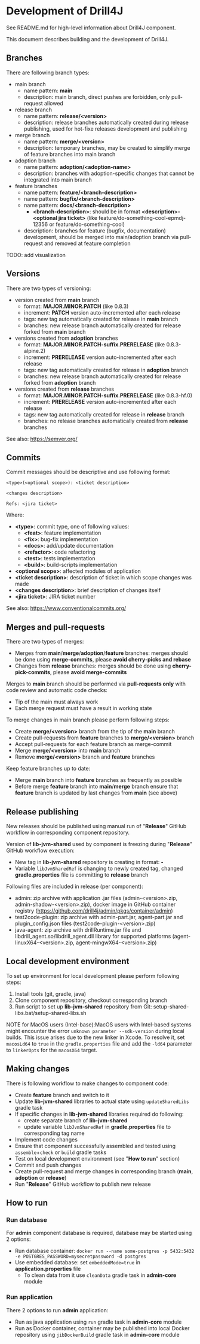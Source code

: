 # Development of Drill4J

See README.md for high-level information about Drill4J component.

This document describes building and the development of Drill4J.

## Branches

There are following branch types:
- main branch
  - name pattern: **main**
  - description: main branch, direct pushes are forbidden, only pull-request allowed 
- release branch
  - name pattern: **release/\<version\>**
  - description: release branches automatically created during release publishing, used for hot-fixe releases development and publishing
- merge branch
  - name pattern: **merge/\<version\>**
  - description: temporary branches, may be created to simplify merge of feature branches into main branch
- adoption branch
  - name pattern: **adoption/\<adoption-name\>**
  - description: branches with adoption-specific changes that cannot be integrated into main branch
- feature branches
  - name pattern: **feature/\<branch-description\>**
  - name pattern: **bugfix/\<branch-description\>**
  - name pattern: **docs/\<branch-description\>**
    - **\<branch-description\>**: should be in format **\<description\>-\<optional jira ticket\>** (like feature/do-something-cool-epmdj-12356 or feature/do-something-cool)
  - description: branches for feature (bugfix, documentation) development, should be merged into main/adoption branch via pull-request and removed at feature completion

TODO: add visualization

## Versions

There are two types of versioning:
- version created from **main** branch
  - format: **MAJOR.MINOR.PATCH** (like 0.8.3)
  - increment: **PATCH** version auto-incremented after each release
  - tags: new tag automatically created for release in **main** branch
  - branches: new release branch automatically created for release forked from **main** branch
- versions created from **adoption** branches
  - format: **MAJOR.MINOR.PATCH-suffix.PRERELEASE** (like 0.8.3-alpine.2)
  - increment: **PRERELEASE** version auto-incremented after each release
  - tags: new tag automatically created for release in **adoption** branch
  - branches: new release branch automatically created for release forked from **adoption** branch
- versions created from **release** branches
  - format: **MAJOR.MINOR.PATCH-suffix.PRERELEASE** (like 0.8.3-hf.0)
  - increment: **PRERELEASE** version auto-incremented after each release
  - tags: new tag automatically created for release in **release** branch
  - branches: no release branches automatically created from **release** branches

See also: https://semver.org/

## Commits

Commit messages should be descriptive and use following format:
```
<type>(<optional scope>): <ticket description>

<changes description>

Refs: <jira ticket>
```

Where:
- **\<type\>**: commit type, one of following values:
  - **\<feat\>**: feature implementation
  - **\<fix\>**: bug-fix implementation
  - **\<docs\>**: add/update documentation
  - **\<refactor\>**: code refactoring
  - **\<test\>**: tests implementation
  - **\<build\>**: build-scripts implementation
- **\<optional scope\>**: affected modules of application
- **\<ticket description\>**: description of ticket in which scope changes was made
- **\<changes description\>**: brief description of changes itself
- **\<jira ticket\>**: JIRA ticket number

See also: https://www.conventionalcommits.org/

## Merges and pull-requests

There are two types of merges:
- Merges from **main**/**merge**/**adoption**/**feature** branches: merges should be done using **merge-commits**, please **avoid cherry-picks and rebase**
- Changes from **release** branches: merges should be done using **cherry-pick-commits**, please **avoid merge-commits**

Merges to **main** branch should be performed via **pull-requests only** with code review and automatic code checks:
- Tip of the main must always work
- Each merge request must have a result in working state

To merge changes in main branch please perform following steps: 
- Create **merge/\<version\>** branch from the tip of the **main** branch
- Create pull-requests from **feature** branches to **merge/\<version\>** branch
- Accept pull-requests for each feature branch as merge-commit
- Merge **merge/\<version\>** into **main** branch
- Remove **merge/\<version\>** branch and **feature** branches

Keep feature branches up to date:
- Merge **main** branch into **feature** branches as frequently as possible
- Before merge **feature** branch into **main**/**merge** branch ensure that **feature** branch is updated by last changes from **main** (see above)

## Release publishing

New releases should be published using manual run of "**Release**" GitHub workflow in corresponding component repository.

Version of **lib-jvm-shared** used by component is freezing during "**Release**" GitHub workflow execution:
- New tag in **lib-jvm-shared** repository is creating in format: **<component-name>-<version>**
- Variable `libJvmSharedRef` is changing to newly created tag, changed **gradle.properties** file is committing to **release** branch

Following files are included in release (per component):
- admin: zip archive with application .jar files (admin-\<version\>.zip, admin-shadow-\<version\>.zip), docker image in GitHub container registry (https://github.com/drill4j/admin/pkgs/container/admin)
- test2code-plugin: zip archive with admin-part.jar, agent-part.jar and plugin_config.json files (test2code-plugin-\<version\>.zip)
- java-agent: zip archive with drillRuntime.jar file and libdrill_agent.so/libdrill_agent.dll library for supported platforms (agent-linuxX64-\<version\>.zip, agent-mingwX64-\<version\>.zip)

## Local development environment

To set up environment for local development please perform following steps:
1. Install tools (git, gradle, java)
2. Clone component repository, checkout corresponding branch
3. Run script to set up **lib-jvm-shared** repository from Git: setup-shared-libs.bat/setup-shared-libs.sh 

NOTE for MacOS users (Intel-base):MacOS users with Intel-based systems might encounter the error `unknown parameter --sdk-version`
during local builds. This issue arises due to the new linker in Xcode. To resolve it, set `macosLd64` to `true` in the `gradle.properties` 
file and add the `-ld64` parameter to `linkerOpts` for the `macosX64` target.

## Making changes

There is following workflow to make changes to component code:
- Create **feature** branch and switch to it
- Update **lib-jvm-shared** libraries to actual state using `updateSharedLibs` gradle task
- If specific changes in **lib-jvm-shared** libraries required do following:
  - create separate branch of **lib-jvm-shared** 
  - update variable `libJvmSharedRef` in **gradle.properties** file to corresponding tag name 
- Implement code changes
- Ensure that component successfully assembled and tested using `assemble`+`check` or `build` gradle tasks
- Test on local development environment (see "**How to run**" section)
- Commit and push changes
- Create pull-request and merge changes in corresponding branch (**main**, **adoption** or **release**)
- Run "**Release**" GitHub workflow to publish new release

## How to run

### Run database

For **admin** component database is required, database may be started using 2 options:
- Run database container: `docker run --name some-postgres -p 5432:5432 -e POSTGRES_PASSWORD=mysecretpassword -d postgres`
- Use embedded database: set `embeddedMode=true` in **application.properties** file
  - To clean data from it use `cleanData` gradle task in **admin-core** module

### Run application

There 2 options to run **admin** application:
- Run as java application using `run` gradle task in **admin-core** module
- Run as Docker container, container may be published into local Docker repository using `jibDockerBuild` gradle task in **admin-core** module
